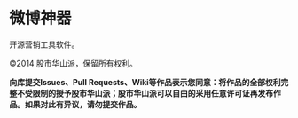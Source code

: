 微博神器
===========
开源营销工具软件。

©2014 股市华山派，保留所有权利。

**向库提交Issues、Pull Requests、Wiki等作品表示您同意：将作品的全部权利完整不受限制的授予股市华山派；股市华山派可以自由的采用任意许可证再发布作品。如果对此有异议，请勿提交作品。**
